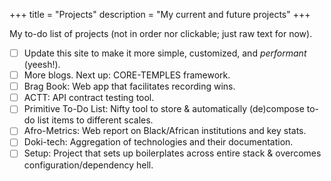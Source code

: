 +++
title = "Projects"
description = "My current and future projects"
+++

My to-do list of projects (not in order nor clickable; just raw text for now).

- [ ] Update this site to make it more simple, customized, and *performant* (yeesh!).
- [ ] More blogs. Next up: CORE-TEMPLES framework.
- [ ] Brag Book: Web app that facilitates recording wins.
- [ ] ACTT: API contract testing tool.
- [ ] Primitive To-Do List: Nifty tool to store & automatically (de)compose to-do list items to different scales.
- [ ] Afro-Metrics: Web report on Black/African institutions and key stats.
- [ ] Doki-tech: Aggregation of technologies and their documentation.
- [ ] Setup: Project that sets up boilerplates across entire stack & overcomes configuration/dependency hell.